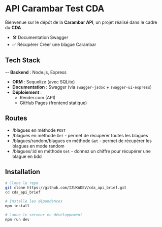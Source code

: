 # API Carambar Test CDA 

Bienvenue sur le dépôt de la **Carambar API**, un projet réalisé dans le cadre du **CDA**

- 🛠️ Documentation Swagger
- ✅ Récupérer Créer une blague Carambar

## Tech Stack

-- **Backend** : Node.js, Express
- **ORM** : Sequelize (avec SQLite)
- **Documentation** : Swagger (via `swagger-jsdoc` + `swagger-ui-express`)
- **Déploiement** :
  - Render.com (API)
  - GitHub Pages (frontend statique)
 

## Routes

- /blagues en méthode `POST`
- /blagues en méthode `Get` - permet de récupérer toutes les blagues
- /blagues/random/blagues en méthode `Get` - permet de récupérer les blagues en mode random
- /blagues/:id en méthode `Get` - donnez un chiffre pour récupérer une blague en bdd

## Installation

```bash
# Clone le repo
git clone https://github.com/IZUKADEV/cda_api_brief.git
cd cda_api_brief

# Installe les dépendances
npm install

# Lance le serveur en développement
npm run dev
```
